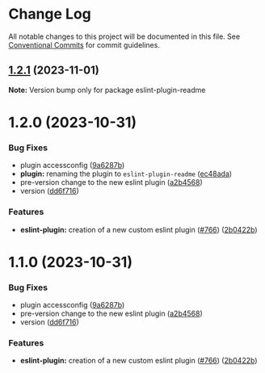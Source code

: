 # Change Log

All notable changes to this project will be documented in this file.
See [Conventional Commits](https://conventionalcommits.org) for commit guidelines.

## [1.2.1](https://github.com/readmeio/standards/compare/eslint-plugin-readme@1.2.0...eslint-plugin-readme@1.2.1) (2023-11-01)

**Note:** Version bump only for package eslint-plugin-readme





# 1.2.0 (2023-10-31)


### Bug Fixes

* plugin accessconfig ([9a6287b](https://github.com/readmeio/standards/commit/9a6287bba9476b62ec86c878531eff3d04fc2e1d))
* **plugin:** renaming the plugin to `eslint-plugin-readme` ([ec48ada](https://github.com/readmeio/standards/commit/ec48adab1ec7463993b6772e95ba5fa3dba58422))
* pre-version change to the new eslint plugin ([a2b4568](https://github.com/readmeio/standards/commit/a2b4568efaa74aabf6875bc8eeec6fed48e822e2))
* version ([dd6f716](https://github.com/readmeio/standards/commit/dd6f716485419192eebb04686a5d739b7ebef63e))


### Features

* **eslint-plugin:** creation of a new custom eslint plugin ([#766](https://github.com/readmeio/standards/issues/766)) ([2b0422b](https://github.com/readmeio/standards/commit/2b0422b41e4d9b24c1b3d1be6bff5670d03d72c3))





# 1.1.0 (2023-10-31)


### Bug Fixes

* plugin accessconfig ([9a6287b](https://github.com/readmeio/standards/commit/9a6287bba9476b62ec86c878531eff3d04fc2e1d))
* pre-version change to the new eslint plugin ([a2b4568](https://github.com/readmeio/standards/commit/a2b4568efaa74aabf6875bc8eeec6fed48e822e2))
* version ([dd6f716](https://github.com/readmeio/standards/commit/dd6f716485419192eebb04686a5d739b7ebef63e))


### Features

* **eslint-plugin:** creation of a new custom eslint plugin ([#766](https://github.com/readmeio/standards/issues/766)) ([2b0422b](https://github.com/readmeio/standards/commit/2b0422b41e4d9b24c1b3d1be6bff5670d03d72c3))

